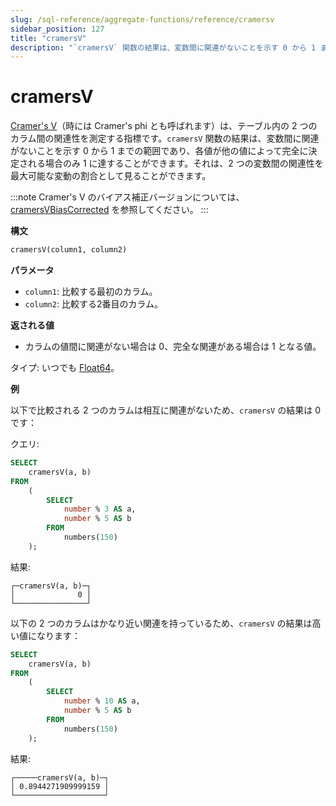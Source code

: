 ```yaml
---
slug: /sql-reference/aggregate-functions/reference/cramersv
sidebar_position: 127
title: "cramersV"
description: "`cramersV` 関数の結果は、変数間に関連がないことを示す 0 から 1 までの範囲であり、各値が他の値によって完全に決定される場合のみ 1 に達することができます。それは、2 つの変数間の関連性を最大可能な変動の割合として見ることができます。"
---
```



# cramersV

[Cramer's V](https://en.wikipedia.org/wiki/Cram%C3%A9r%27s_V)（時には Cramer's phi とも呼ばれます）は、テーブル内の 2 つのカラム間の関連性を測定する指標です。`cramersV` 関数の結果は、変数間に関連がないことを示す 0 から 1 までの範囲であり、各値が他の値によって完全に決定される場合のみ 1 に達することができます。それは、2 つの変数間の関連性を最大可能な変動の割合として見ることができます。

:::note
Cramer's V のバイアス補正バージョンについては、[cramersVBiasCorrected](./cramersvbiascorrected.md) を参照してください。
:::

**構文**

``` sql
cramersV(column1, column2)
```

**パラメータ**

- `column1`: 比較する最初のカラム。
- `column2`: 比較する2番目のカラム。

**返される値**

- カラムの値間に関連がない場合は 0、完全な関連がある場合は 1 となる値。

タイプ: いつでも [Float64](../../../sql-reference/data-types/float.md)。

**例**

以下で比較される 2 つのカラムは相互に関連がないため、`cramersV` の結果は 0 です：

クエリ:

``` sql
SELECT
    cramersV(a, b)
FROM
    (
        SELECT
            number % 3 AS a,
            number % 5 AS b
        FROM
            numbers(150)
    );
```

結果:

```response
┌─cramersV(a, b)─┐
│              0 │
└────────────────┘
```

以下の 2 つのカラムはかなり近い関連を持っているため、`cramersV` の結果は高い値になります：

```sql
SELECT
    cramersV(a, b)
FROM
    (
        SELECT
            number % 10 AS a,
            number % 5 AS b
        FROM
            numbers(150)
    );
```

結果:

```response
┌─────cramersV(a, b)─┐
│ 0.8944271909999159 │
└────────────────────┘
```
